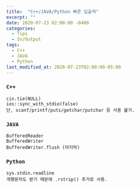 ```yaml
---
title:  "C++/JAVA/Python 빠른 입출력"
excerpt: ""
date: 2020-07-23 02:00:00 -0400
categories:
  - Tips
  - In/Output
tags:
  - C++
  - JAVA
  - Python
last_modified_at: 2020-07-23T02:00:00-05:00
---
```


### `C++`
```
cin.tie(NULL)
ios::sync_with_stdio(false)
단, scanf/printf/puts/getchar/putchar 등 사용 불가.
```

### `JAVA`
```
BufferedReader
BufferedWriter
BufferedWriter.flush (마지막)
```

### `Python`
```
sys.stdin.readline
개행문자도 받기 때문에 .rstrip() 추가로 사용.
```
